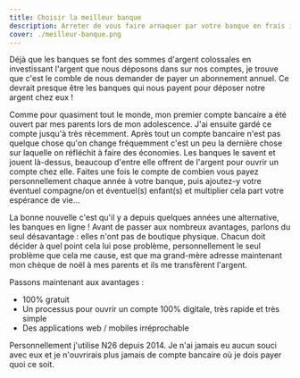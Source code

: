 ```yaml
---
title: Choisir la meilleur banque
description: Arreter de vous faire arnaquer par votre banque en frais inutile
cover: ./meilleur-banque.png
---
```


Déjà que les banques se font des sommes d'argent colossales en investissant l'argent que nous déposons dans sur nos comptes, je trouve que c'est le comble de nous demander de payer un abonnement annuel. Ce devrait presque être les banques qui nous payent pour déposer notre argent chez eux !

Comme pour quasiment tout le monde, mon premier compte bancaire a été ouvert par mes parents lors de mon adolescence. J'ai ensuite gardé ce compte jusqu'à très récemment. Après tout un compte bancaire n'est pas quelque chose qu'on change fréquemment c'est un peu la dernière chose sur laquelle on réfléchit à faire des économies. Les banques le savent et jouent là-dessus, beaucoup d'entre elle offrent de l'argent pour ouvrir un compte chez elle. Faites une fois le compte de combien vous payez personnellement chaque année à votre banque, puis ajoutez-y votre éventuel compagne/on et éventuel(s) enfant(s) et multiplier cela part votre espérance de vie...

La bonne nouvelle c'est qu'il y a depuis quelques années une alternative, les banques en ligne ! Avant de passer aux nombreux avantages, parlons du seul désavantage : elles n'ont pas de boutique physique. Chacun doit décider à quel point cela lui pose problème, personnellement le seul problème que cela me cause, est que ma grand-mère adresse maintenant mon chèque de noël à mes parents et ils me transfèrent l'argent.

Passons maintenant aux avantages :

- 100% gratuit
- Un processus pour ouvrir un compte 100% digitale, très rapide et très simple
- Des applications web / mobiles irréprochable

Personnellement j'utilise N26 depuis 2014. Je n'ai jamais eu aucun souci avec eux et je n'ouvrirais plus jamais de compte bancaire où je dois payer quoi ce soit.

